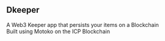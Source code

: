 ## Dkeeper
A Web3 Keeper app that persists your items on a Blockchain   
Built using Motoko on the ICP Blockchain
